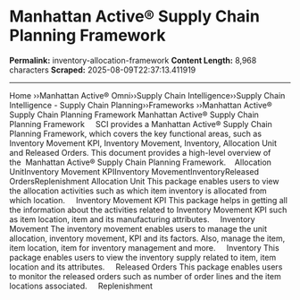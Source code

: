 # Manhattan Active® Supply Chain Planning Framework

**Permalink:** inventory-allocation-framework
**Content Length:** 8,968 characters
**Scraped:** 2025-08-09T22:37:13.411919

---

Home &rsaquo;&rsaquo;Manhattan Active® Omni&rsaquo;&rsaquo;Supply Chain Intelligence&rsaquo;&rsaquo;Supply Chain Intelligence - Supply Chain Planning&rsaquo;&rsaquo;Frameworks ››Manhattan Active® Supply Chain Planning Framework Manhattan Active&reg; Supply Chain Planning Framework &nbsp; &nbsp; SCI provides a Manhattan Active&reg; Supply Chain Planning Framework, which covers&nbsp;the key functional areas, such as Inventory Movement KPI, Inventory Movement, Inventory, Allocation Unit and Released Orders.&nbsp;This document provides a high-level overview of the&nbsp;&nbsp;Manhattan Active&reg; Supply Chain Planning Framework.&nbsp; &nbsp; Allocation UnitInventory Movement KPIInventory MovementInventoryReleased OrdersReplenishment Allocation Unit This package enables users to view the allocation activities such as which item inventory is allocated from which location. &nbsp; &nbsp; Inventory Movement KPI This package helps in getting all the information about the activities related to Inventory Movement KPI such as item location, item and its manufacturing attributes. &nbsp; &nbsp; Inventory Movement The inventory movement enables users to manage the unit allocation, inventory movement, KPI and its factors. Also, manage the item, item location, item for inventory management and more. &nbsp; &nbsp; Inventory This package enables users to view the inventory supply related to item, item location and its attributes. &nbsp; &nbsp; Released Orders This package enables users to monitor the released orders such as number of order lines and the item locations associated. &nbsp; &nbsp; Replenishment &nbsp; &nbsp; &nbsp; &nbsp;